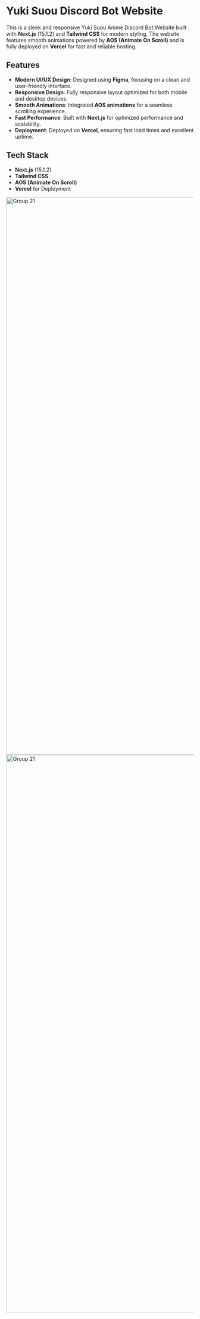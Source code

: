 # Yuki Suou Discord Bot Website

This is a sleek and responsive Yuki Suou Anime Discord Bot Website built with **Next.js** (15.1.2) and **Tailwind CSS** for modern styling. The website features smooth animations powered by **AOS (Animate On Scroll)** and is fully deployed on **Vercel** for fast and reliable hosting.

## Features
- **Modern UI/UX Design**: Designed using **Figma**, focusing on a clean and user-friendly interface.
- **Responsive Design**: Fully responsive layout optimized for both mobile and desktop devices.
- **Smooth Animations**: Integrated **AOS animations** for a seamless scrolling experience.
- **Fast Performance**: Built with **Next.js** for optimized performance and scalability.
- **Deployment**: Deployed on **Vercel**, ensuring fast load times and excellent uptime.

## Tech Stack
- **Next.js** (15.1.2)
- **Tailwind CSS**
- **AOS (Animate On Scroll)**
- **Vercel** for Deployment

<img width="1498" alt="Group 21" src="https://media.discordapp.net/attachments/1326522479686057995/1355037929726279881/yukiwebsite_1.png?ex=67e778e9&is=67e62769&hm=0f2eb19f7652442354ea4567cdea2c4268fa4345df2b63b0b61fb68656aaca14&=&format=webp&quality=lossless&width=1188&height=569" />
<img width="1498" alt="Group 21" src="https://media.discordapp.net/attachments/1326522479686057995/1355037930065756240/yukiwebsite_2.png?ex=67e778e9&is=67e62769&hm=ce5e7d2ba3c9f4029bf6f5b99c76a41a1d6f4c32f23ca2fa66471846f5eac943&=&format=webp&quality=lossless&width=1192&height=569" />